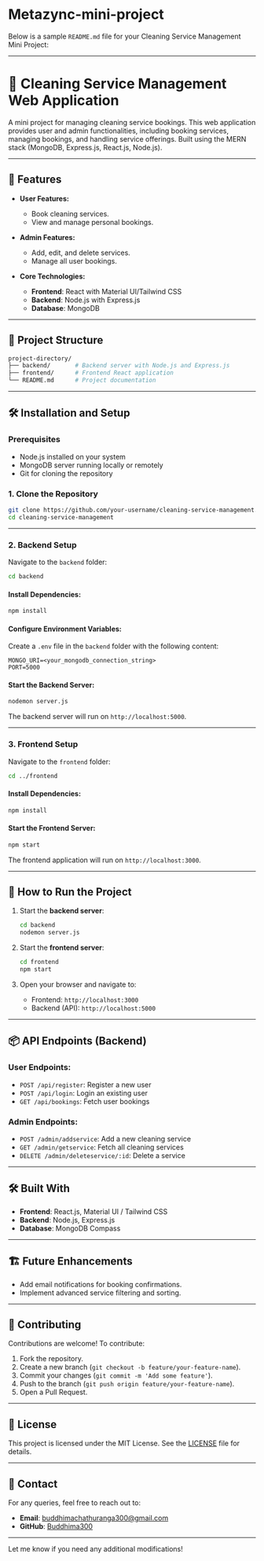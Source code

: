 # Metazync-mini-project
Below is a sample `README.md` file for your Cleaning Service Management Mini Project:

---

# 🧹 Cleaning Service Management Web Application

A mini project for managing cleaning service bookings. This web application provides user and admin functionalities, including booking services, managing bookings, and handling service offerings. Built using the MERN stack (MongoDB, Express.js, React.js, Node.js).

---

## 🚀 Features

- **User Features:**
  - Book cleaning services.
  - View and manage personal bookings.

- **Admin Features:**
  - Add, edit, and delete services.
  - Manage all user bookings.

- **Core Technologies:**
  - **Frontend**: React with Material UI/Tailwind CSS
  - **Backend**: Node.js with Express.js
  - **Database**: MongoDB

---

## 📂 Project Structure

```bash
project-directory/
├── backend/       # Backend server with Node.js and Express.js
├── frontend/      # Frontend React application
└── README.md      # Project documentation
```

---

## 🛠️ Installation and Setup

### Prerequisites

- Node.js installed on your system
- MongoDB server running locally or remotely
- Git for cloning the repository

### 1. Clone the Repository

```bash
git clone https://github.com/your-username/cleaning-service-management.git
cd cleaning-service-management
```

---

### 2. Backend Setup

Navigate to the `backend` folder:

```bash
cd backend
```

#### Install Dependencies:

```bash
npm install
```

#### Configure Environment Variables:

Create a `.env` file in the `backend` folder with the following content:

```
MONGO_URI=<your_mongodb_connection_string>
PORT=5000
```

#### Start the Backend Server:

```bash
nodemon server.js
```

The backend server will run on `http://localhost:5000`.

---

### 3. Frontend Setup

Navigate to the `frontend` folder:

```bash
cd ../frontend
```

#### Install Dependencies:

```bash
npm install
```

#### Start the Frontend Server:

```bash
npm start
```

The frontend application will run on `http://localhost:3000`.

---

## 🧩 How to Run the Project

1. Start the **backend server**:
   ```bash
   cd backend
   nodemon server.js
   ```

2. Start the **frontend server**:
   ```bash
   cd frontend
   npm start
   ```

3. Open your browser and navigate to:
   - Frontend: `http://localhost:3000`
   - Backend (API): `http://localhost:5000`

---

## 📦 API Endpoints (Backend)

### User Endpoints:
- `POST /api/register`: Register a new user
- `POST /api/login`: Login an existing user
- `GET /api/bookings`: Fetch user bookings

### Admin Endpoints:
- `POST /admin/addservice`: Add a new cleaning service
- `GET /admin/getservice`: Fetch all cleaning services
- `DELETE /admin/deleteservice/:id`: Delete a service

---

## 🛠️ Built With

- **Frontend**: React.js, Material UI / Tailwind CSS
- **Backend**: Node.js, Express.js
- **Database**: MongoDB Compass

---

## 🏗️ Future Enhancements

- Add email notifications for booking confirmations.
- Implement advanced service filtering and sorting.

---

## 🤝 Contributing

Contributions are welcome! To contribute:

1. Fork the repository.
2. Create a new branch (`git checkout -b feature/your-feature-name`).
3. Commit your changes (`git commit -m 'Add some feature'`).
4. Push to the branch (`git push origin feature/your-feature-name`).
5. Open a Pull Request.

---

## 📜 License

This project is licensed under the MIT License. See the [LICENSE](LICENSE) file for details.

---

## 📧 Contact

For any queries, feel free to reach out to:

- **Email**: buddhimachathuranga300@gmail.com
- **GitHub**: [Buddhima300](https://github.com/buddhima300?tab=repositories)

--- 

Let me know if you need any additional modifications!
